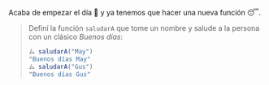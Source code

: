 Acaba de empezar el día :sunrise: y ya tenemos que hacer una nueva función :sleeping:.

> Definí la función `saludarA` que tome un nombre y salude a la persona con un clásico _Buenos días_: 
> 
> ```javascript
> ム saludarA("May")
> "Buenos días May"
> ム saludarA("Gus")
> "Buenos días Gus"
> ```